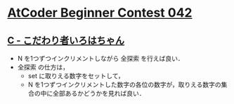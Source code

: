 # [AtCoder Beginner Contest 042](https://atcoder.jp/contests/abc042)

## [C - こだわり者いろはちゃん](https://atcoder.jp/contests/abc042/tasks/arc058_a)
- N を1つずつインクリメントしながら 全探索 を行えば良い．
- 全探索 の仕方は，
	- set に取りえる数字をセットして，
	- N を1つずつインクリメントした数字の各位の数字が，取りえる数字の集合の中に全部あるかどうかを見れば良い．
